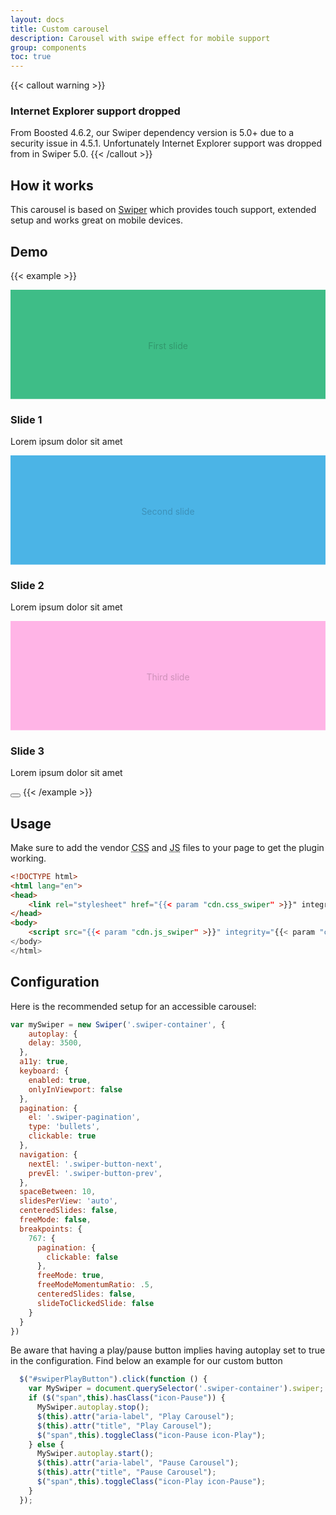 ```yaml
---
layout: docs
title: Custom carousel
description: Carousel with swipe effect for mobile support
group: components
toc: true
---
```


{{< callout warning >}}
### Internet Explorer support dropped

From Boosted 4.6.2, our Swiper dependency version is 5.0+ due to a security issue in 4.5.1.
Unfortunately Internet Explorer support was dropped from in Swiper 5.0.
{{< /callout >}}

## How it works

This carousel is based on [Swiper](https://swiperjs.com/) which provides touch support, extended setup and works great on mobile devices.

## Demo

{{< example >}}
<div class="swiper swiper-container">
  <div class="swiper-wrapper">
    <div class="swiper-slide" id="slide1">
      <div class="card">
        <div class="card-img">
          <svg class="bd-placeholder-img bd-placeholder-img-lg d-block w-100" width="1096" height="380" xmlns="http://www.w3.org/2000/svg" preserveAspectRatio="xMidYMid slice" focusable="false" role="img">
          <rect width="100%" height="100%" fill="#3ebd87"/>
          <text x="50%" y="50%" fill="#0003" dy=".3em" dominant-baseline="middle" text-anchor="middle" class="font-weight-bold">First slide</text>
          </svg>
        </div>
        <div class="card-body">
          <h3 class="card-title h5">Slide 1</h3>
          <p>Lorem ipsum dolor sit amet</p>
        </div>
      </div>
    </div>
    <div class="swiper-slide" id="slide2">
      <div class="card">
        <div class="card-img">
          <svg class="bd-placeholder-img bd-placeholder-img-lg d-block w-100" width="1096" height="380" xmlns="http://www.w3.org/2000/svg" preserveAspectRatio="xMidYMid slice" focusable="false" role="img">
          <rect width="100%" height="100%" fill="#4bb4e6"/>
          <text x="50%" y="50%" fill="#0003" dy=".3em" dominant-baseline="middle" text-anchor="middle" class="font-weight-bold">Second slide</text>
          </svg>
        </div>
        <div class="card-body">
          <h3 class="card-title h5">Slide 2</h3>
          <p>Lorem ipsum dolor sit amet</p>
        </div>
      </div>
    </div>
    <div class="swiper-slide" id="slide3">
      <div class="card">
        <div class="card-img">
          <svg class="bd-placeholder-img bd-placeholder-img-lg d-block w-100" width="1096" height="380" xmlns="http://www.w3.org/2000/svg" preserveAspectRatio="xMidYMid slice" focusable="false" role="img">
            <rect width="100%" height="100%" fill="#ffb4e6"/>
            <text x="50%" y="50%" fill="#0003" dy=".3em" dominant-baseline="middle" text-anchor="middle" class="font-weight-bold">Third slide</text>
          </svg>
        </div>
        <div class="card-body">
          <h3 class="card-title h5">Slide 3</h3>
          <p>Lorem ipsum dolor sit amet</p>
        </div>
      </div>
    </div>
  </div>
  <div class="swiper-pagination"></div>
  <div class="swiper-button-prev" title="Previous"></div>
  <div class="swiper-button-next" title="Next"></div>
</div>
<button id="swiperPlayButton" type="button" class="btn btn-info btn-icon btn-xs mt-0" aria-label="Pause Carousel" title="Pause Carousel">
  <span class="icon-Pause" aria-hidden="true"></span>
</button>
{{< /example >}}

## Usage

Make sure to add the vendor <abbr title="Cascading Stylesheet">CSS</abbr> and <abbr title="Javascript">JS</abbr> files to your page to get the plugin working.

```html
<!DOCTYPE html>
<html lang="en">
<head>
    <link rel="stylesheet" href="{{< param "cdn.css_swiper" >}}" integrity="{{< param "cdn.css_swiper_hash" >}}" crossorigin="anonymous">
</head>
<body>
    <script src="{{< param "cdn.js_swiper" >}}" integrity="{{< param "cdn.js_swiper_hash" >}}" crossorigin="anonymous"></script>
</body>
</html>
```

## Configuration

Here is the recommended setup for an accessible carousel:

```javascript
var mySwiper = new Swiper('.swiper-container', {
    autoplay: {
    delay: 3500,
  },
  a11y: true,
  keyboard: {
    enabled: true,
    onlyInViewport: false
  },
  pagination: {
    el: '.swiper-pagination',
    type: 'bullets',
    clickable: true
  },
  navigation: {
    nextEl: '.swiper-button-next',
    prevEl: '.swiper-button-prev',
  },
  spaceBetween: 10,
  slidesPerView: 'auto',
  centeredSlides: false,
  freeMode: false,
  breakpoints: {
    767: {
      pagination: {
        clickable: false
      },
      freeMode: true,
      freeModeMomentumRatio: .5,
      centeredSlides: false,
      slideToClickedSlide: false
    }
  }
})
```
Be aware that having a play/pause button implies having autoplay set to true in the configuration.
Find below an example for our custom button

```javascript
  $("#swiperPlayButton").click(function () {
    var MySwiper = document.querySelector('.swiper-container').swiper;
    if ($("span",this).hasClass("icon-Pause")) {
      MySwiper.autoplay.stop();
      $(this).attr("aria-label", "Play Carousel");
      $(this).attr("title", "Play Carousel");
      $("span",this).toggleClass("icon-Pause icon-Play");
    } else {
      MySwiper.autoplay.start();
      $(this).attr("aria-label", "Pause Carousel");
      $(this).attr("title", "Pause Carousel");
      $("span",this).toggleClass("icon-Play icon-Pause");
    }
  });
```
